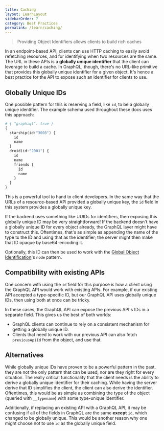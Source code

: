 ```yaml
---
title: Caching
layout: LearnLayout
sidebarOrder: 7
category: Best Practices
permalink: /learn/caching/
---
```


> Providing Object Identifiers allows clients to build rich caches

In an endpoint-based API, clients can use HTTP caching to easily avoid refetching resources, and for identifying when two resources are the same. The URL in these APIs is a **globally unique identifier** that the client can leverage to build a cache. In GraphQL, though, there's no URL-like primitive that provides this globally unique identifier for a given object. It's hence a best practice for the API to expose such an identifier for clients to use.

## Globally Unique IDs

One possible pattern for this is reserving a field, like `id`, to be a globally unique identifier. The example schema used throughout these docs uses this approach:

```graphql
# { "graphiql": true }
{
  starship(id:"3003") {
    id
    name
  }
  droid(id:"2001") {
    id
    name
    friends {
      id
      name
    }
  }
}
```

This is a powerful tool to hand to client developers. In the same way that the URLs of a resource-based API provided a globally unique key, the `id` field in this system provides a globally unique key.

If the backend uses something like UUIDs for identifiers, then exposing this globally unique ID may be very straightforward! If the backend doesn't have a globally unique ID for every object already, the GraphQL layer might have to construct this. Oftentimes, that's as simple as appending the name of the type to the ID and using that as the identifier; the server might then make that ID opaque by base64-encoding it. 

Optionally, this ID can then be used to work with the [Global Object Identification](/learn/global-object-identification)'s `node` pattern.

## Compatibility with existing APIs

One concern with using the `id` field for this purpose is how a client using the GraphQL API would work with existing APIs. For example, if our existing API accepted a type-specific ID, but our GraphQL API uses globally unique IDs, then using both at once can be tricky.

In these cases, the GraphQL API can expose the previous API's IDs in a separate field. This gives us the best of both worlds:

 - GraphQL clients can continue to rely on a consistent mechanism for getting a globally unique ID.
 - Clients that need to work with our previous API can also fetch `previousApiId` from the object, and use that.

## Alternatives

While globally unique IDs have proven to be a powerful pattern in the past, they are not the only pattern that can be used, nor are they right for every situation. The really critical functionality that the client needs is the ability to derive a globally unique identifier for their caching. While having the server derive that ID simplifies the client, the client can also derive the identifier. Oftentimes, this would be as simple as combining the type of the object (queried with `__typename`) with some type-unique identifier.

Additionally, if replacing an existing API with a GraphQL API, it may be confusing if all of the fields in GraphQL are the same **except** `id`, which changed to be globally unique. This would be another reason why one might choose not to use `id` as the globally unique field.
